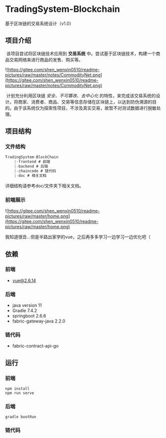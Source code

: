 # TradingSystem-Blockchain

基于区块链的交易系统设计（v1.0）

## 项目介绍

​    该项目尝试将区块链技术应用到 **交易系统** 中。尝试基于区块链技术，构建一个商品交易网络来进行商品的发售、购买等。

![https://gitee.com/shen_wenxin0510/readme-pictures/raw/master/notes/CommodityNet.png](https://gitee.com/shen_wenxin0510/readme-pictures/raw/master/notes/CommodityNet.png)

​    计划充分利用区块链 *安全、不可篡改、去中心化* 的特性，来完成该交易系统的设计。将商家、消费者、商品、交易等信息存储在区块链上，以达到防伪溯源的目的。由于该系统仅为探索性项目，不涉及真实交易，故暂不对测试数据进行脱敏处理。

## 项目结构

### 文件结构

```jsx
TradingSystem-BlockChain
	|-frontend # 前端
	|-backend # 后端
	|-chaincode # 链代码
	|-doc # 相关文档

```

详细结构请参考doc/文件夹下相关文档。

### 前端展示

![https://gitee.com/shen_wenxin0510/readme-pictures/raw/master/home.png](https://gitee.com/shen_wenxin0510/readme-pictures/raw/master/home.png)

我知道很丑…但是半路出家学的vue，之后再多多学习一边学习一边优化吧（

## 依赖

### 前端

- vue@2.6.14

### 后端

- java version 11
- Gradle 7.4.2
- springboot 2.6.6
- fabric-gateway-java 2.2.0

### 链代码

- fabric-contract-api-go

## 运行

### 前端

```
npm install
npm run serve
```

### 后端

```
gradle bootRun
```

### 链代码

